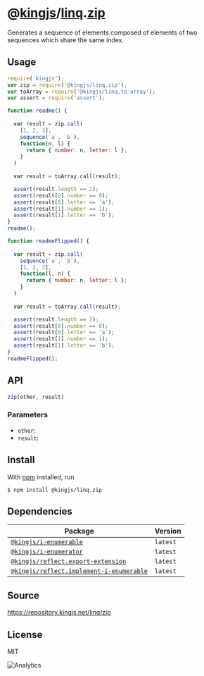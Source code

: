 # @[kingjs][@kingjs]/[linq][ns0].[zip][ns1]
Generates a sequence of elements composed  of elements of two sequences which share the same index.
## Usage
```js
require('kingjs');
var zip = require('@kingjs/linq.zip');
var toArray = require('@kingjs/linq.to-array');
var assert = require('assert');

function readme() {
  
  var result = zip.call(
    [1, 2, 3],
    sequence(`a`, `b`),
    function(n, l) { 
      return { number: n, letter: l }; 
    }
  )
  
  var result = toArray.call(result);

  assert(result.length == 2);
  assert(result[0].number == 0);
  assert(result[0].letter == 'a');
  assert(result[1].number == 1);
  assert(result[1].letter == 'b');
}
readme();

function readmeFlipped() {
  
  var result = zip.call(
    sequence(`a`, `b`),
    [1, 2, 3],
    function(l, n) { 
      return { number: n, letter: l }; 
    }
  )
  
  var result = toArray.call(result);

  assert(result.length == 2);
  assert(result[0].number == 0);
  assert(result[0].letter == 'a');
  assert(result[1].number == 1);
  assert(result[1].letter == 'b');
}
readmeFlipped();
```

## API
```ts
zip(other, result)
```

### Parameters
- `other`: 
- `result`: 



## Install
With [npm](https://npmjs.org/) installed, run
```
$ npm install @kingjs/linq.zip
```
## Dependencies
|Package|Version|
|---|---|
|[`@kingjs/i-enumerable`](https://www.npmjs.com/package/@kingjs/i-enumerable)|`latest`|
|[`@kingjs/i-enumerator`](https://www.npmjs.com/package/@kingjs/i-enumerator)|`latest`|
|[`@kingjs/reflect.export-extension`](https://www.npmjs.com/package/@kingjs/reflect.export-extension)|`latest`|
|[`@kingjs/reflect.implement-i-enumerable`](https://www.npmjs.com/package/@kingjs/reflect.implement-i-enumerable)|`latest`|
## Source
https://repository.kingjs.net/linq/zip
## License
MIT

![Analytics](https://analytics.kingjs.net/linq/zip)

[@kingjs]: https://www.npmjs.com/package/kingjs
[ns0]: https://www.npmjs.com/package/@kingjs/linq
[ns1]: https://www.npmjs.com/package/@kingjs/linq.zip
